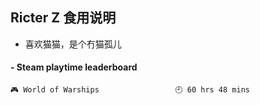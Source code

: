 ## Ricter Z 食用说明
- 喜欢猫猫，是个冇猫孤儿

<!-- steam-box start -->
#### - Steam playtime leaderboard
```text
🎮 World of Warships                 🕘 60 hrs 48 mins
```
<!-- Powered by https://github.com/YouEclipse/steam-box . -->
<!-- steam-box end -->
